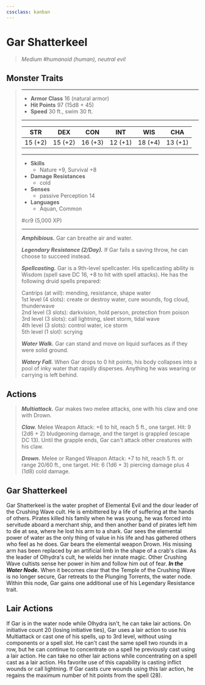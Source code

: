 ```yaml
---
cssclass: kanban
---
```


# Gar Shatterkeel
>*Medium #humanoid (human), neutral evil*
## Monster Traits
>___
>- **Armor Class** 16 (natural armor)
>- **Hit Points** 97 (15d8 + 45)
>- **Speed** 30 ft., swim 30 ft.
>___
>|STR|DEX|CON|INT|WIS|CHA|
>|:---:|:---:|:---:|:---:|:---:|:---:|
>|15 (+2)|15 (+2)|16 (+3)|12 (+1)|18 (+4)|13 (+1)|
>___
>- **Skills**
>	 - Nature +9, Survival +8
>- **Damage Resistances**
>	 - cold
>- **Senses**
>	 - passive Perception 14
>- **Languages**
>	 - Aquan, Common
>
> #cr9 (5,000 XP)
>___
>***Amphibious.*** Gar can breathe air and water.  
>
>***Legendary Resistance (2/Day).*** If Gar fails a saving throw, he can choose to succeed instead.  
>
>***Spellcasting.*** Gar is a 9th-level spellcaster. His spellcasting ability is Wisdom (spell save DC 16, +8 to hit with spell attacks). He has the following druid spells prepared:  
>
>Cantrips (at will): mending, resistance, shape water  
>1st level (4 slots): create or destroy water, cure wounds, fog cloud, thunderwave  
>2nd level (3 slots): darkvision, hold person, protection from poison  
>3rd level (3 slots): call lightning, sleet storm, tidal wave  
>4th level (3 slots): control water, ice storm  
>5th level (1 slot): scrying  
>
>
>***Water Walk.*** Gar can stand and move on liquid surfaces as if they were solid ground.  
>
>***Watery Fall.*** When Gar drops to 0 hit points, his body collapses into a pool of inky water that rapidly disperses. Anything he was wearing or carrying is left behind.  
>
## Actions
>***Multiattack.*** Gar makes two melee attacks, one with his claw and one with Drown.  
>
>***Claw.*** Melee Weapon Attack: +6 to hit, reach 5 ft., one target. Hit: 9 (2d6 + 2) bludgeoning damage, and the target is grappled (escape DC 13). Until the grapple ends, Gar can't attack other creatures with his claw.  
>
>***Drown.*** Melee  or Ranged Weapon Attack: +7 to hit, reach 5 ft. or range 20/60 ft., one target. Hit: 6 (1d6 + 3) piercing damage plus 4 (1d8) cold damage.
## Gar Shatterkeel
Gar Shatterkeel is the water prophet of Elemental Evil and the dour leader of the Crushing Wave cult. He is embittered by a life of suffering at the hands of others. Pirates killed his family when he was young, he was forced into servitude aboard a merchant ship, and then another band of pirates left him to die at sea, where he lost his arm to a shark. Gar sees the elemental power of water as the only thing of value in his life and has gathered others who feel as he does.
Gar bears the elemental weapon Drown. His missing arm has been replaced by an artificial limb in the shape of a crab's claw. As the leader of Olhydra's cult, he wields her innate magic. Other Crushing Wave cultists sense her power in him and follow him out of fear.
***In the Water Node.*** When it becomes clear that the Temple of the Crushing Wave is no longer secure, Gar retreats to the Plunging Torrents, the water node. Within this node, Gar gains one additional use of his Legendary Resistance trait.
## Lair Actions
If Gar is in the water node while Olhydra isn't, he can take lair actions. On initiative count 20 (losing initiative ties), Gar uses a lair action to use his Multiattack or cast one of his spells, up to 3rd level, without using components or a spell slot. He can't cast the same spell two rounds in a row, but he can continue to concentrate on a spell he previously cast using a lair action. He can take no other lair actions while concentrating on a spell cast as a lair action. His favorite use of this capability is casting inflict wounds or call lightning.
If Gar casts cure wounds using this lair action, he regains the maximum number of hit points from the spell (28).
